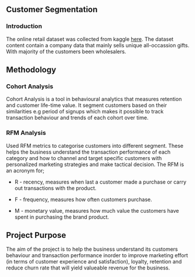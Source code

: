## Customer Segmentation 
### Introduction
The online retail dataset was collected from kaggle [here](https://www.kaggle.com/datasets/jihyeseo/online-retail-data-set-from-uci-ml-repo). The dataset content contain a company data that mainly sells unique all-occassion gifts. With majority of the customers been wholesalers.

## Methodology

### Cohort Analysis
Cohort Analysis is a tool in behavioural analytics that measures retention and customer life-time value. It segment customers based on their similarities e.g period of signups which makes it possible to track transaction behaviour and trends of each cohort over time. 

### RFM Analysis
Used RFM metrics to categorise customers into different segment. These helps the business understand the transaction performance of each category and how to channel and target specific customers with personalized marketing strategies and make tactical decision. The RFM is an acronym for;

* R - recency, measures when last a customer made a purchase or carry out transactions with the product.

* F - frequency, measures how often customers purchase.

* M - monetary value, measures how much value the customers have spent in purchasing the brand product.

## Project Purpose
The aim of the project is to help the business understand its customers behaviour and transaction performance inorder to improve marketing effort (in terms of customer experience and satisfaction), loyalty, retention and reduce churn rate that will yield valueable revenue for the business.
